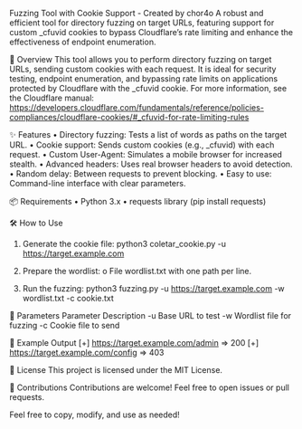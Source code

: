 Fuzzing Tool with Cookie Support - Created by chor4o
A robust and efficient tool for directory fuzzing on target URLs, featuring support for custom _cfuvid cookies to bypass Cloudflare’s rate limiting and enhance the effectiveness of endpoint enumeration.
 
🚀 Overview
This tool allows you to perform directory fuzzing on target URLs, sending custom cookies with each request. It is ideal for security testing, endpoint enumeration, and bypassing rate limits on applications protected by Cloudflare with the _cfuvid cookie.
For more information, see the Cloudflare manual:
https://developers.cloudflare.com/fundamentals/reference/policies-compliances/cloudflare-cookies/#_cfuvid-for-rate-limiting-rules
 
✨ Features
•	Directory fuzzing: Tests a list of words as paths on the target URL.
•	Cookie support: Sends custom cookies (e.g., _cfuvid) with each request.
•	Custom User-Agent: Simulates a mobile browser for increased stealth.
•	Advanced headers: Uses real browser headers to avoid detection.
•	Random delay: Between requests to prevent blocking.
•	Easy to use: Command-line interface with clear parameters.
 
📦 Requirements
•	Python 3.x
•	requests library (pip install requests)
 
🛠️ How to Use
1.	Generate the cookie file:
python3 coletar_cookie.py -u https://target.example.com

2.	Prepare the wordlist:
o	File wordlist.txt with one path per line.
3.	Run the fuzzing:
python3 fuzzing.py -u https://target.example.com -w wordlist.txt -c cookie.txt

 
📝 Parameters
Parameter	Description
-u	Base URL to test
-w	Wordlist file for fuzzing
-c	Cookie file to send

 
📄 Example Output
[+] https://target.example.com/admin => 200
[+] https://target.example.com/config => 403

 
📜 License
This project is licensed under the MIT License.
 
🤝 Contributions
Contributions are welcome! Feel free to open issues or pull requests.
 
Feel free to copy, modify, and use as needed!
